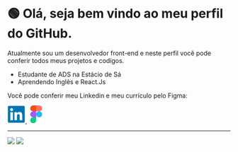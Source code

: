 # 🟢 Olá, seja bem vindo ao meu perfil do GitHub.
Atualmente sou um desenvolvedor front-end e neste perfil você pode conferir todos meus projetos e codígos.
 
 
 
 -  Estudante de ADS na Estácio de Sá
- Aprendendo Inglês e React.Js
 
 Você pode conferir meu Linkedin e meu currículo pelo Figma:
 
 <div id="badges">
  <a href = "https://www.linkedin.com/in/pedroleodev" target="_blank">
    <img src="https://github.com/devicons/devicon/blob/master/icons/linkedin/linkedin-original.svg" title="Linkedin" alt="Linkedin" width="40" height="40"/>
  </a>
  <a href ="https://www.figma.com/file/v01UJTdziL4Z5nyeXS4RRL/Curriculo?node-id=0%3A1&t=8pCEzTx6wfqK40Er-1" target="_blank">
  <img src="https://github.com/devicons/devicon/blob/master/icons/figma/figma-original.svg" title="Figma" alt="Figma" width="40" height="40">
  </a>
</div>



---


<div display="inline-flex" >
<img height = "100em" src="https://github-readme-stats.vercel.app/api?username=apenasopedro&show_icons=true&theme=chartreuse-dark"/>
<img height = "100em" src="https://github-readme-stats.vercel.app/api/top-langs/?username=apenasopedro&layout=compact&theme=chartreuse-dark"/>
</div>
